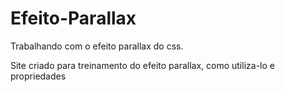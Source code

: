 # Efeito-Parallax
Trabalhando com o efeito parallax do css.

Site criado para treinamento do efeito parallax, como utiliza-lo e propriedades
